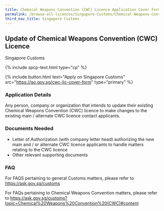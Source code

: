 ```yaml
---
title: Chemical Weapons Convention (CWC) Licence Application Cover Form / Update of Licensee Contact Information
permalink: /browse-all-licences/Singapore-Customs/Chemical-Weapons-Convention-(CWC)-Licence-Application-Cover-Form---Update-of-Licensee-Contact-Information
third_nav_title: Singapore Customs
---
```


## Update of Chemical Weapons Convention (CWC) Licence

Singapore Customs

{% include spcp-text.html type="cp" %}

{% include button.html text="Apply on Singapore Customs" src="https://go.gov.sg/cwc-lic-cover-form" type="primary" %}

<H3>Application Details</H3>

Any person, company or organization that intends to update their existing Chemical Weapons Convention (CWC) licence to make changes to the existing main / alternate CWC licence contact applicants.

<H3>Documents Needed</H3>

<ul>
<li>Letter of Authorization (with company letter head) authorizing the new main and / or alternate CWC licence applicants to handle matters relating to the CWC licence</li>
<li>Other relevant supporting documents</li>
</ul>

<h3>FAQ</h3>
For FAQS pertaining to general Customs matters, please refer to <a href="https://ask.gov.sg/customs" target="_blank" rel="noopener">https://ask.gov.sg/customs</a>

For FAQs pertaining to Chemical Weapons Convention matters, please refer to <a href="https://ask.gov.sg/customs?topic=Chemical%20Weapons%20Convention%20(CWC)#content" target="_blank" rel="noopener">https://ask.gov.sg/customs?topic=Chemical%20Weapons%20Convention%20(CWC)#content</a>